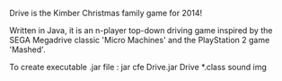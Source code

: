 Drive is the Kimber Christmas family game for 2014!

Written in Java, it is an n-player top-down driving game inspired by the SEGA Megadrive classic 'Micro Machines' and the PlayStation 2 game 'Mashed'.




To create executable .jar file :
  jar cfe Drive.jar Drive *.class sound img
